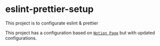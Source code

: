 # eslint-prettier-setup
This project is to configurate eslint &amp; prettier

This project has a configuration based on [`Notion Page`](https://www.notion.so/ESLint-e-Prettier-Trilha-Node-js-d3f3ef576e7f45dfbbde5c25fa662779#eaf6e8bdcabc4d809cdae302e29750da) but with updated configurations.